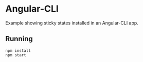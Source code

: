 # Angular-CLI

Example showing sticky states installed in an Angular-CLI app.

## Running

```
npm install
npm start
```